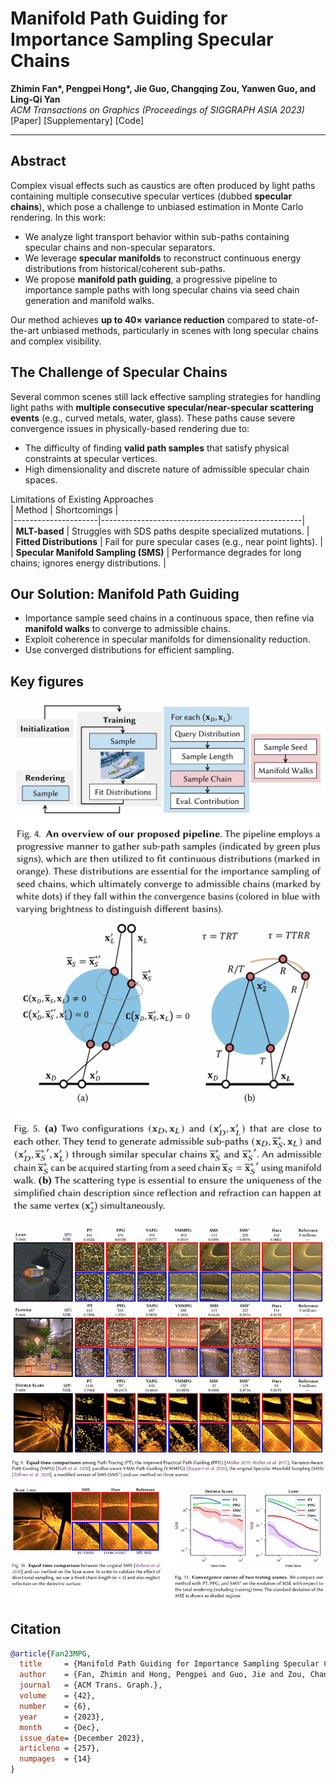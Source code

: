 
# Manifold Path Guiding for Importance Sampling Specular Chains  
**Zhimin Fan\*, Pengpei Hong\*, Jie Guo, Changqing Zou, Yanwen Guo, and Ling-Qi Yan**  
*ACM Transactions on Graphics (Proceedings of SIGGRAPH ASIA 2023)*  
[Paper] [Supplementary] [Code]  

---

## Abstract  
Complex visual effects such as caustics are often produced by light paths containing multiple consecutive specular vertices (dubbed **specular chains**), which pose a challenge to unbiased estimation in Monte Carlo rendering. In this work:  
- We analyze light transport behavior within sub-paths containing specular chains and non-specular separators.  
- We leverage **specular manifolds** to reconstruct continuous energy distributions from historical/coherent sub-paths.  
- We propose **manifold path guiding**, a progressive pipeline to importance sample paths with long specular chains via seed chain generation and manifold walks.  

Our method achieves **up to 40× variance reduction** compared to state-of-the-art unbiased methods, particularly in scenes with long specular chains and complex visibility.  


## The Challenge of Specular Chains  
Several common scenes still lack effective sampling strategies for handling light paths with **multiple consecutive specular/near-specular scattering events** (e.g., curved metals, water, glass). These paths cause severe convergence issues in physically-based rendering due to:  
- The difficulty of finding **valid path samples** that satisfy physical constraints at specular vertices.
- High dimensionality and discrete nature of admissible specular chain spaces.  

Limitations of Existing Approaches  
| Method             | Shortcomings                                      |  
|---------------------|--------------------------------------------------|  
| **MLT-based**       | Struggles with SDS paths despite specialized mutations. |  
| **Fitted Distributions** | Fail for pure specular cases (e.g., near point lights). |  
| **Specular Manifold Sampling (SMS)** | Performance degrades for long chains; ignores energy distributions. |  

## Our Solution: Manifold Path Guiding  
- Importance sample seed chains in a continuous space, then refine via **manifold walks** to converge to admissible chains.  
- Exploit coherence in specular manifolds for dimensionality reduction.  
- Use converged distributions for efficient sampling.  

## Key figures

<img src="manifoldPG.assets/mpg_fig4.jpg" alt="mpg_fig4" style="zoom: 50%;" />

<img src="manifoldPG.assets/mpg_fig5.jpg" alt="mpg_fig5" style="zoom: 50%;" />

![mpg_fig9](manifoldPG.assets/mpg_fig9.jpg)

## Citation  

```bibtex
@article{Fan23MPG,
  title     = {Manifold Path Guiding for Importance Sampling Specular Chains},
  author    = {Fan, Zhimin and Hong, Pengpei and Guo, Jie and Zou, Changqing and Guo, Yanwen and Yan, Ling-Qi},
  journal   = {ACM Trans. Graph.},
  volume    = {42},
  number    = {6},
  year      = {2023},
  month     = {Dec},
  issue_date= {December 2023},
  articleno = {257},
  numpages  = {14}
}